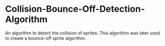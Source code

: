 # Collision-Bounce-Off-Detection-Algorithm
An algorithm to detect the collision of sprites. This algorithm was later used to create a bounce-off sprite algorithm.
